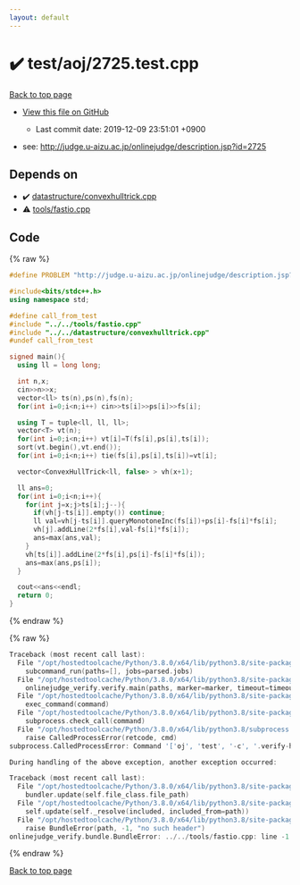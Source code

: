 ```yaml
---
layout: default
---
```


<!-- mathjax config similar to math.stackexchange -->
<script type="text/javascript" async
  src="https://cdnjs.cloudflare.com/ajax/libs/mathjax/2.7.5/MathJax.js?config=TeX-MML-AM_CHTML">
</script>
<script type="text/x-mathjax-config">
  MathJax.Hub.Config({
    TeX: { equationNumbers: { autoNumber: "AMS" }},
    tex2jax: {
      inlineMath: [ ['$','$'] ],
      processEscapes: true
    },
    "HTML-CSS": { matchFontHeight: false },
    displayAlign: "left",
    displayIndent: "2em"
  });
</script>

<script type="text/javascript" src="https://cdnjs.cloudflare.com/ajax/libs/jquery/3.4.1/jquery.min.js"></script>
<script src="https://cdn.jsdelivr.net/npm/jquery-balloon-js@1.1.2/jquery.balloon.min.js" integrity="sha256-ZEYs9VrgAeNuPvs15E39OsyOJaIkXEEt10fzxJ20+2I=" crossorigin="anonymous"></script>
<script type="text/javascript" src="../../../assets/js/copy-button.js"></script>
<link rel="stylesheet" href="../../../assets/css/copy-button.css" />


# :heavy_check_mark: test/aoj/2725.test.cpp

<a href="../../../index.html">Back to top page</a>

* <a href="{{ site.github.repository_url }}/blob/master/test/aoj/2725.test.cpp">View this file on GitHub</a>
    - Last commit date: 2019-12-09 23:51:01 +0900


* see: <a href="http://judge.u-aizu.ac.jp/onlinejudge/description.jsp?id=2725">http://judge.u-aizu.ac.jp/onlinejudge/description.jsp?id=2725</a>


## Depends on

* :heavy_check_mark: <a href="../../../library/datastructure/convexhulltrick.cpp.html">datastructure/convexhulltrick.cpp</a>
* :warning: <a href="../../../library/tools/fastio.cpp.html">tools/fastio.cpp</a>


## Code

<a id="unbundled"></a>
{% raw %}
```cpp
#define PROBLEM "http://judge.u-aizu.ac.jp/onlinejudge/description.jsp?id=2725"

#include<bits/stdc++.h>
using namespace std;

#define call_from_test
#include "../../tools/fastio.cpp"
#include "../../datastructure/convexhulltrick.cpp"
#undef call_from_test

signed main(){
  using ll = long long;

  int n,x;
  cin>>n>>x;
  vector<ll> ts(n),ps(n),fs(n);
  for(int i=0;i<n;i++) cin>>ts[i]>>ps[i]>>fs[i];

  using T = tuple<ll, ll, ll>;
  vector<T> vt(n);
  for(int i=0;i<n;i++) vt[i]=T(fs[i],ps[i],ts[i]);
  sort(vt.begin(),vt.end());
  for(int i=0;i<n;i++) tie(fs[i],ps[i],ts[i])=vt[i];

  vector<ConvexHullTrick<ll, false> > vh(x+1);

  ll ans=0;
  for(int i=0;i<n;i++){
    for(int j=x;j>ts[i];j--){
      if(vh[j-ts[i]].empty()) continue;
      ll val=vh[j-ts[i]].queryMonotoneInc(fs[i])+ps[i]-fs[i]*fs[i];
      vh[j].addLine(2*fs[i],val-fs[i]*fs[i]);
      ans=max(ans,val);
    }
    vh[ts[i]].addLine(2*fs[i],ps[i]-fs[i]*fs[i]);
    ans=max(ans,ps[i]);
  }

  cout<<ans<<endl;
  return 0;
}

```
{% endraw %}

<a id="bundled"></a>
{% raw %}
```cpp
Traceback (most recent call last):
  File "/opt/hostedtoolcache/Python/3.8.0/x64/lib/python3.8/site-packages/onlinejudge_verify/main.py", line 175, in main
    subcommand_run(paths=[], jobs=parsed.jobs)
  File "/opt/hostedtoolcache/Python/3.8.0/x64/lib/python3.8/site-packages/onlinejudge_verify/main.py", line 72, in subcommand_run
    onlinejudge_verify.verify.main(paths, marker=marker, timeout=timeout, jobs=jobs)
  File "/opt/hostedtoolcache/Python/3.8.0/x64/lib/python3.8/site-packages/onlinejudge_verify/verify.py", line 89, in main
    exec_command(command)
  File "/opt/hostedtoolcache/Python/3.8.0/x64/lib/python3.8/site-packages/onlinejudge_verify/verify.py", line 26, in exec_command
    subprocess.check_call(command)
  File "/opt/hostedtoolcache/Python/3.8.0/x64/lib/python3.8/subprocess.py", line 364, in check_call
    raise CalledProcessError(retcode, cmd)
subprocess.CalledProcessError: Command '['oj', 'test', '-c', '.verify-helper/cache/b645b11408d085ff850a88e829fefff4/a.out', '-d', '.verify-helper/cache/b645b11408d085ff850a88e829fefff4/test', '-j', '2']' returned non-zero exit status 1.

During handling of the above exception, another exception occurred:

Traceback (most recent call last):
  File "/opt/hostedtoolcache/Python/3.8.0/x64/lib/python3.8/site-packages/onlinejudge_verify/docs.py", line 339, in write_contents
    bundler.update(self.file_class.file_path)
  File "/opt/hostedtoolcache/Python/3.8.0/x64/lib/python3.8/site-packages/onlinejudge_verify/bundle.py", line 150, in update
    self.update(self._resolve(included, included_from=path))
  File "/opt/hostedtoolcache/Python/3.8.0/x64/lib/python3.8/site-packages/onlinejudge_verify/bundle.py", line 52, in _resolve
    raise BundleError(path, -1, "no such header")
onlinejudge_verify.bundle.BundleError: ../../tools/fastio.cpp: line -1: no such header

```
{% endraw %}

<a href="../../../index.html">Back to top page</a>

